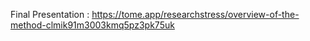 Final Presentation : https://tome.app/researchstress/overview-of-the-method-clmik91m3003kmq5pz3pk75uk
